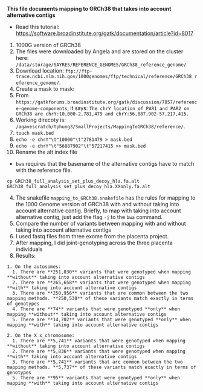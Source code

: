 **This file documents mapping to GRCh38 that takes into account alternative contigs**
- Read this tutorial: https://software.broadinstitute.org/gatk/documentation/article?id=8017
1. 1000G version of GRCh38
  1. The files were downloaded by Angela and are stored on the cluster here: `/data/storage/SAYRES/REFERENCE_GENOMES/GRCh38_reference_genome/`
  2. Download location: `ftp://ftp-trace.ncbi.nlm.nih.gov/1000genomes/ftp/technical/reference/GRCh38_reference_genome/`.
2. Create a mask to mask:
  1. From `https://gatkforums.broadinstitute.org/gatk/discussion/7857/reference-genome-components`, it says: `The chrY location of PAR1 and PAR2 on GRCh38 are chrY:10,000-2,781,479 and chrY:56,887,902-57,217,415.`
  2. Working direcoty is: `/agavescratch/tphung3/SmallProjects/MappingToGRCh38/reference/`.
  3. `touch mask.bed`
  4. `echo -e chrY"\t"10000"\t"2781479 > mask.bed`
  5. `echo -e chrY"\t"56887902"\t"57217415 >> mask.bed`
3. Rename the alt index file
  - `bwa` requires that the basename of the alternative contigs have to match with the reference file.
  ```
  cp GRCh38_full_analysis_set_plus_decoy_hla.fa.alt GRCh38_full_analysis_set_plus_decoy_hla.XXonly.fa.alt
  ```
4. The snakefile `mapping_to_GRCh38.snakefile` has the rules for mapping to the 1000 Genome version of GRCh38 with and without taking into account alternative contig. Briefly, to map with taking into account alternative contig, just add the flag `-j` to the `bwa` command.
5. Compare the number of variants between mapping with and without taking into account alternative contigs
  1. I used fastq files from three exome from the placenta project.
  2. After mapping, I did joint-genotyping across the three placenta individuals
  3. Results:
  
    1. On the autosomes:
      1. There are **251,030** variants that were genotyped when mapping **without** taking into account alternative contigs
      2. There are **265,658** variants that were genotyped when mapping **with** taking into account alternative contigs
      3. There are **250,956** variants that are common between the two mapping methods. **250,530** of these variants match exactly in terms of genotypes
      4. There are **74** variants that were genotyped **only** when mapping **without** taking into account alternative contigs
      5. There are **14,702** variants that were genotyped **only** when mapping **with** taking into account alternative contigs
      
    2. On the X x_chromosome:
      1. There are **5,741** variants that were genotyped when mapping **without** taking into account alternative contigs
      2. There are **5,836** variants that were genotyped when mapping **with** taking into account alternative contigs
      3. There are **5,741** variants that are common between the two mapping methods. **5,737** of these variants match exactly in terms of genotypes
      5. There are **95** variants that were genotyped **only** when mapping **with** taking into account alternative contigs
